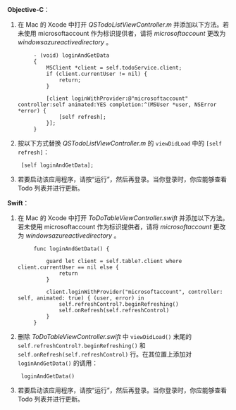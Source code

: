 **Objective-C**：

1. 在 Mac 的 Xcode 中打开 _QSTodoListViewController.m_ 并添加以下方法。若未使用 microsoftaccount 作为标识提供者，请将 _microsoftaccount_ 更改为  _windowsazureactivedirectory_ 。

            - (void) loginAndGetData
            {
                MSClient *client = self.todoService.client;
                if (client.currentUser != nil) {
                    return;
                }
            
                [client loginWithProvider:@"microsoftaccount" controller:self animated:YES completion:^(MSUser *user, NSError *error) {
                    [self refresh];
                }];
            }


2. 按以下方式替换 _QSTodoListViewController.m_ 的 `viewDidLoad` 中的 `[self refresh]`：

        [self loginAndGetData];

3. 若要启动该应用程序，请按“运行”，然后再登录。当你登录时，你应能够查看 Todo 列表并进行更新。

**Swift**：

1. 在 Mac 的 Xcode 中打开 _ToDoTableViewController.swift_ 并添加以下方法。若未使用 microsoftaccount 作为标识提供者，请将 _microsoftaccount_ 更改为 _windowsazureactivedirectory_ 。
        
            func loginAndGetData() {
                
                guard let client = self.table?.client where client.currentUser == nil else {
                    return
                }
                
                client.loginWithProvider("microsoftaccount", controller: self, animated: true) { (user, error) in
                    self.refreshControl?.beginRefreshing()
                    self.onRefresh(self.refreshControl)
                }
            }


2. 删除 _ToDoTableViewController.swift_ 中 `viewDidLoad()` 末尾的 `self.refreshControl?.beginRefreshing()` 和 `self.onRefresh(self.refreshControl)` 行。在其位置上添加对 `loginAndGetData()` 的调用：

        loginAndGetData()

3. 若要启动该应用程序，请按“运行”，然后再登录。当你登录时，你应能够查看 Todo 列表并进行更新。

<!---HONumber=Mooncake_0919_2016-->